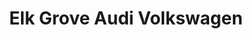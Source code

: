 ---
title: "Elk Grove Audi Volkswagen"
url: /elk-grove/elk-grove-audi-volkswagen/
shop: Autohaus
---